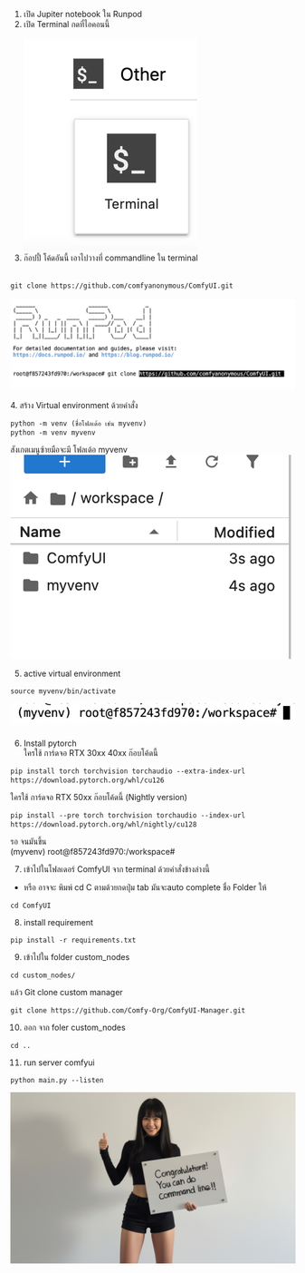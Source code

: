 1. เปิด Jupiter notebook ใน Runpod <br>
2. เปิด Terminal กดที่ไอคอนนี้ <br><br>![icon terminal on Jupiternotebook](<Screenshot 2025-04-08 at 17.36.27.png>)
3. ก๊อปปี้ โค้ดอันนี้ เอาไปวางที่ commandline ใน terminal<br><br>
```
git clone https://github.com/comfyanonymous/ComfyUI.git
```

![git clone Comfyui](<Screenshot 2025-04-08 at 17.41.24.png>) <br><br>
4. สร้าง Virtual environment ด้วยคำสั่ง 
```
python -m venv (ชื่อโฟลเด้อ เช่น myvenv)
python -m venv myvenv
```
สังเกตเมนูซ้ายมือจะมี โฟลเด้อ myvenv
![venv](<Screenshot 2025-04-08 at 17.50.21.png>)<br>

5. active virtual environment
```
source myvenv/bin/activate 
```
![activate venv](<Screenshot 2025-04-08 at 18.03.17.png>) <br>

6. Install pytorch <br>
ใครใช้ การ์ดจอ RTX 30xx 40xx ก๊อบโค้ดนี้
```
pip install torch torchvision torchaudio --extra-index-url https://download.pytorch.org/whl/cu126
```

ใครใช้ การ์ดจอ RTX 50xx ก๊อบโค้ดนี้ (Nightly version)  <br>

```
pip install --pre torch torchvision torchaudio --index-url https://download.pytorch.org/whl/nightly/cu128
```
รอ จนมันขึ้น  <br>
(myvenv) root@f857243fd970:/workspace#  <br>

7. เข้าไปในโฟลเดอร์ ComfyUI จาก terminal ด้วยคำสั่งข้างล่างนี้
* หรือ อาจจะ พิมพ์ cd C ตามด้วยกดปุ่ม tab มันจะauto complete ชื่อ Folder ให้
```
cd ComfyUI
```
8.  install requirement <br> 

```
pip install -r requirements.txt
```

9. เข้าไปใน folder custom_nodes
```
cd custom_nodes/
```
แล้ว Git clone custom manager 
```
git clone https://github.com/Comfy-Org/ComfyUI-Manager.git
```

10. ออก จาก foler custom_nodes
```
cd ..
```
11. run server comfyui
```
python main.py --listen
```

![contratulations!!](image-10.png)